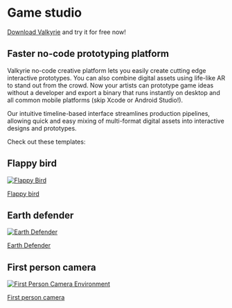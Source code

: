 # Game studio
[Download Valkyrie](/vlk/downloads) and try it for free now!

## Faster no-code prototyping platform

Valkyrie no-code creative platform lets you easily create cutting edge interactive prototypes. You can also combine digital assets using life-like AR to stand out from the crowd. Now your artists can prototype game ideas without a developer and export a binary that runs instantly on desktop and all common mobile platforms (skip Xcode or Android Studio!).

Our intuitive timeline-based interface streamlines production pipelines, allowing quick and easy mixing of multi-format digital assets into interactive designs and prototypes.

Check out these templates:

## Flappy bird
<a href="/md/docs/VlkSamples/flappy-bird">
<img src= "https://cdn2.talansoft.com/ftp/img/tutorial_sample_images/fb_04_title.png" alt="Flappy Bird" />
</a>

[Flappy bird](../VlkSamples/flappy-bird)

## Earth defender
<a href="/md/docs/VlkSamples/earth-defender">
<img src= "https://cdn2.talansoft.com/ftp/img/tutorial_sample_images/ed_02_titlescreen.png" alt="Earth Defender" />
</a>

[Earth Defender](../VlkSamples/earth-defender)

## First person camera
<a href="/md/docs/VlkSamples/fps">
<img src= "https://cdn2.talansoft.com/ftp/img/www/Games-1600x1200.jpg" alt="First Person Camera Environment" />
</a>

[First person camera](../VlkSamples/First-Person-Camera-Environment)
